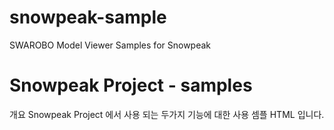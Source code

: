 # snowpeak-sample
SWAROBO Model Viewer Samples for Snowpeak

# Snowpeak Project - samples

개요
Snowpeak Project 에서 사용 되는 두가지 기능에 대한 사용 셈플 HTML 입니다.